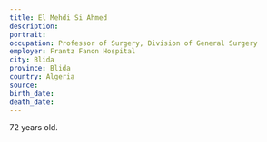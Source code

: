 ```yaml
---
title: El Mehdi Si Ahmed
description: 
portrait: 
occupation: Professor of Surgery, Division of General Surgery
employer: Frantz Fanon Hospital
city: Blida
province: Blida
country: Algeria
source: 
birth_date: 
death_date: 
---
```


72 years old.